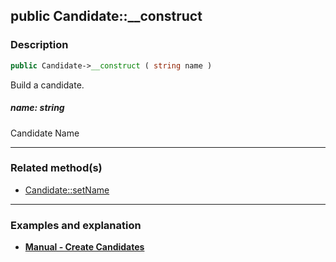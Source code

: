 ## public Candidate::__construct

### Description    

```php
public Candidate->__construct ( string name )
```

Build a candidate.
    

##### **name:** *string*   
Candidate Name    

---------------------------------------

### Related method(s)      

* [Candidate::setName](../Candidate%20Class/public%20Candidate--setName.md)    

---------------------------------------

### Examples and explanation

* **[Manual - Create Candidates](https://github.com/julien-boudry/Condorcet/wiki/II-%23-A.-Create-an-Election-%23-2.-Create-Candidates)**    
